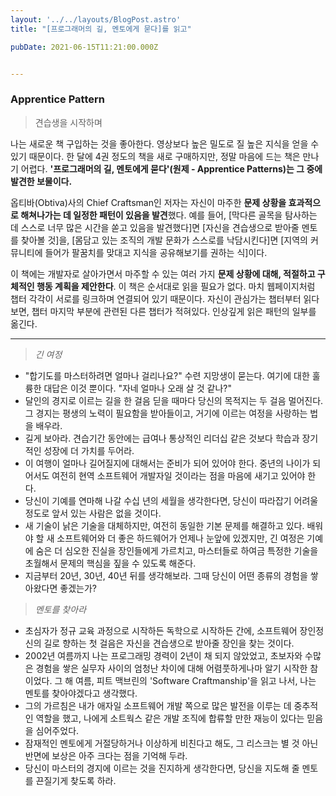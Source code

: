 ```yaml
---
layout: '../../layouts/BlogPost.astro'
title: "[프로그래머의 길, 멘토에게 묻다]를 읽고"

pubDate: 2021-06-15T11:21:00.000Z


---
```


### Apprentice Pattern

> 견습생을 시작하며

나는 새로운 책 구입하는 것을 좋아한다. 영상보다 높은 밀도로 질 높은 지식을 얻을 수 있기 때문이다. 한 달에 4권 정도의 책을 새로 구매하지만, 정말 마음에 드는 책은 만나기 어렵다. **'프로그래머의 길, 멘토에게 묻다'(원제 - Apprentice Patterns)는 그 중에 발견한 보물이다.**

옵티바(Obtiva)사의 Chief Craftsman인 저자는 자신이 마주한 **문제 상황을 효과적으로 해쳐나가는 데 일정한 패턴이 있음을 발견**했다. 예를 들어, [막다른 골목을 탐사하는 데 스스로 너무 많은 시간을 쏟고 있음을 발견했다]면 [자신을 견습생으로 받아줄 멘토를 찾아볼 것]을, [몸담고 있는 조직의 개발 문화가 스스로를 낙담시킨다]면 [지역의 커뮤니티에 들어가 팔꿈치를 맞대고 지식을 공유해보기를 권하는 식]이다.

이 책에는 개발자로 살아가면서 마주할 수 있는 여러 가지 **문제 상황에 대해, 적절하고 구체적인 행동 계획을 제안한다**. 이 책은 순서대로 읽을 필요가 없다. 마치 웹페이지처럼 챕터 각각이 서로를 링크하며 연결되어 있기 때문이다. 자신이 관심가는 챕터부터 읽다보면, 챕터 마지막 부분에 관련된 다른 챕터가 적혀있다. 인상깊게 읽은 패턴의 일부를 옮긴다.

---

> *긴 여정*

- "합기도를 마스터하려면 얼마나 걸리나요?" 수련 지망생이 묻는다. 여기에 대한 훌륭한 대답은 이것 뿐이다. "자네 얼마나 오래 살 것 같나?"
- 달인의 경지로 이르는 길을 한 걸음 딛을 때마다 당신의 목적지는 두 걸음 멀어진다. 그 경지는 평생의 노력이 필요함을 받아들이고, 거기에 이르는 여정을 사랑하는 법을 배우라.
- 길게 보아라. 견습기간 동안에는 급여나 통상적인 리더십 같은 것보다 학습과 장기적인 성장에 더 가치를 두어라.
- 이 여행이 얼마나 길어질지에 대해서는 준비가 되어 있어야 한다. 중년의 나이가 되어서도 여전히 현역 소프트웨어 개발자일 것이라는 점을 마음에 새기고 있어야 한다.
- 당신이 기예를 연마해 나갈 수십 년의 세월을 생각한다면, 당신이 따라잡기 어려울 정도로 앞서 있는 사람은 없을 것이다.
- 새 기술이 낡은 기술을 대체하지만, 여전히 동일한 기본 문제를 해결하고 있다. 배워야 할 새 소프트웨어와 더 좋은 하드웨어가 언제나 눈앞에 있겠지만, 긴 여정은 기예에 숨은 더 심오한 진실을 장인들에게 가르치고, 마스터들로 하여금 특정한 기술을 초월해서 문제의 핵심을 짚을 수 있도록 해준다.
- 지금부터 20년, 30년, 40년 뒤를 생각해보라. 그때 당신이 어떤 종류의 경험을 쌓아왔다면 좋겠는가?

> *멘토를 찾아라*

- 초심자가 정규 교육 과정으로 시작하든 독학으로 시작하든 간에, 소프트웨어 장인정신의 길로 향하는 첫 걸음은 자신을 견습생으로 받아줄 장인을 찾는 것이다.
- 2002년 여름까지 나는 프로그래밍 경력이 2년이 채 되지 않았었고, 초보자와 수많은 경험을 쌓은 실무자 사이의 엄청난 차이에 대해 어렴풋하게나마 알기 시작한 참이었다. 그 해 여름, 피트 맥브린의 'Software Craftmanship'을 읽고 나서, 나는 멘토를 찾아야겠다고 생각했다.
- 그의 가르침은 내가 애자일 소프트웨어 개발 쪽으로 많은 발전을 이루는 데 중추적인 역할을 했고, 나에게 소트웍스 같은 개발 조직에 합류할 만한 재능이 있다는 믿음을 심어주었다.
- 잠재적인 멘토에게 거절당하거나 이상하게 비친다고 해도, 그 리스크는 별 것 아닌 반면에 보상은 아주 크다는 점을 기억해 두라.
- 당신이 마스터의 경지에 이르는 것을 진지하게 생각한다면, 당신을 지도해 줄 멘토를 끈질기게 찾도록 하라.
